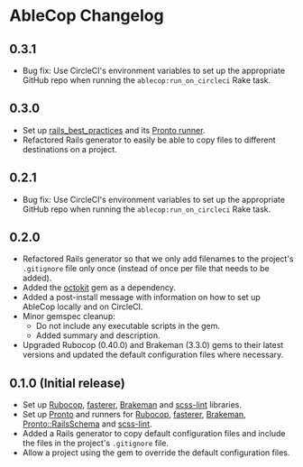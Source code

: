 # AbleCop Changelog

## 0.3.1

- Bug fix: Use CircleCI's environment variables to set up the appropriate GitHub repo when running the `ablecop:run_on_circleci` Rake task.

## 0.3.0

- Set up [rails_best_practices](https://github.com/railsbp/rails_best_practices) and its [Pronto runner](https://github.com/mmozuras/pronto-rails_best_practices).
- Refactored Rails generator to easily be able to copy files to different destinations on a project.

## 0.2.1

- Bug fix: Use CircleCI's environment variables to set up the appropriate GitHub repo when running the `ablecop:run_on_circleci` Rake task.

## 0.2.0

- Refactored Rails generator so that we only add filenames to the project's `.gitignore` file only once (instead of once per file that needs to be added).
- Added the [octokit](https://github.com/octokit/octokit.rb) gem as a dependency.
- Added a post-install message with information on how to set up AbleCop locally and on CircleCI.
- Minor gemspec cleanup:
  - Do not include any executable scripts in the gem.
  - Added summary and description.
- Upgraded Rubocop (0.40.0) and Brakeman (3.3.0) gems to their latest versions and updated the default configuration files where necessary.

## 0.1.0 (Initial release)

- Set up [Rubocop](https://github.com/bbatsov/rubocop), [fasterer](https://github.com/DamirSvrtan/fasterer), [Brakeman](https://github.com/presidentbeef/brakeman) and [scss-lint](https://github.com/brigade/scss-lint) libraries.
- Set up [Pronto](https://github.com/mmozuras/pronto) and runners for [Rubocop](https://github.com/mmozuras/pronto-rubocop), [fasterer](https://github.com/mmozuras/pronto-fasterer), [Brakeman](https://github.com/mmozuras/pronto-brakeman), [Pronto::RailsSchema](https://github.com/raimondasv/pronto-rails_schema) and [scss-lint](https://github.com/mmozuras/pronto-scss).
- Added a Rails generator to copy default configuration files and include the files in the project's `.gitignore` file.
- Allow a project using the gem to override the default configuration files.
